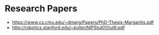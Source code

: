 # Research Papers
- https://www.cs.cmu.edu/~dmarg/Papers/PhD-Thesis-Margaritis.pdf
- http://robotics.stanford.edu/~koller/NIPStut01/tut6.pdf
